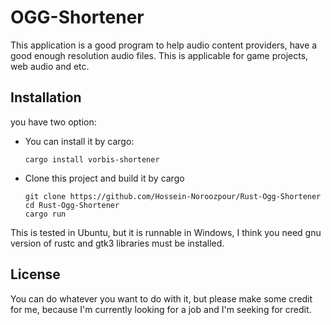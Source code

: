 # OGG-Shortener

This application is a good program to help audio content providers, have a good
enough resolution audio files. This is applicable for game projects, web audio
and etc.

## Installation

you have two option:
 - You can install it by cargo:
    ```
    cargo install vorbis-shortener
    ```
 - Clone this project and build it by cargo
    ```
    git clone https://github.com/Hossein-Noroozpour/Rust-Ogg-Shortener
    cd Rust-Ogg-Shortener
    cargo run
    ```

This is tested in Ubuntu, but it is runnable in Windows, I think you need gnu
version of rustc and gtk3 libraries must be installed.

## License

You can do whatever you want to do with it, but please make some credit for me,
because I'm currently looking for a job and I'm seeking for credit.
